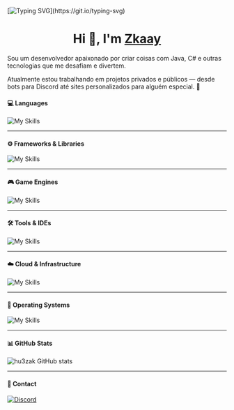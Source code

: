 [![Typing SVG](https://readme-typing-svg.demolab.com?font=Fira+Code&duration=3600&pause=3000&color=F7F7F7&width=435&lines=Welcome+to+Zkaay+GitHub+profile.)](https://git.io/typing-svg)

<h1 align="center">Hi 👋, I'm <a href="https://github.com/hu3zak" target="blank">
Zkaay</a></h1>

Sou um desenvolvedor apaixonado por criar coisas com Java, C# e outras tecnologias que me desafiam e divertem.

Atualmente estou trabalhando em projetos privados e públicos — desde bots para Discord até sites personalizados para alguém especial. 🚀

<h4>💻 Languages</h4>

![My Skills](https://skillicons.dev/icons?i=js,html,css,cs,php,python,java,lua)

---

<h4>⚙️ Frameworks & Libraries</h4>

![My Skills](https://skillicons.dev/icons?i=react,nextjs,django,dotnet,discordjs,nodejs,npm)

---

<h4>🎮 Game Engines</h4>

![My Skills](https://skillicons.dev/icons?i=unity,unreal,godot,gamemakerstudio,robloxstudio)

---

<h4>🛠️ Tools & IDEs</h4>

![My Skills](https://skillicons.dev/icons?i=vscode,visualstudio,pycharm,androidstudio,github,git,figma,notion,wordpress,vercel,discord,replit)

---

<h4>☁️ Cloud & Infrastructure</h4>

![My Skills](https://skillicons.dev/icons?i=azure,cloudflare,docker,dynamodb)

---

<h4>🐧 Operating Systems</h4>

![My Skills](https://skillicons.dev/icons?i=linux,mint,ubuntu,arch,kali)

---

<h4>📊 GitHub Stats</h4>

![hu3zak GitHub stats](https://github-readme-stats.vercel.app/api?username=hu3zak&show_icons=true&bg_color=00000000&text_color=ffffff&icon_color=ffffff&title_color=c0c0c0)


---

<h4> 📱 Contact </h4>

<div>
  <a href="https://discord.com/users/1306189680156344432" target="_blank" rel="noopener noreferrer">
    <img src="https://img.shields.io/badge/Discord-7289DA?style=for-the-badge&logo=discord&logoColor=white" alt="Discord">
  </a>
</div>